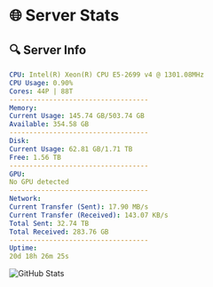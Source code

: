 # 🌐 Server Stats
## 🔍 Server Info
```yaml
CPU: Intel(R) Xeon(R) CPU E5-2699 v4 @ 1301.08MHz
CPU Usage: 0.90%
Cores: 44P | 88T
-----------------------------------
Memory:
Current Usage: 145.74 GB/503.74 GB
Available: 354.58 GB
-----------------------------------
Disk:
Current Usage: 62.81 GB/1.71 TB
Free: 1.56 TB
-----------------------------------
GPU:
No GPU detected
-----------------------------------
Network:
Current Transfer (Sent): 17.90 MB/s
Current Transfer (Received): 143.07 KB/s
Total Sent: 32.74 TB
Total Received: 283.76 GB
-----------------------------------
Uptime:
20d 18h 26m 25s
```
![GitHub Stats](https://img.shields.io/badge/Updated-2025-03-28_15:49:14-blue)